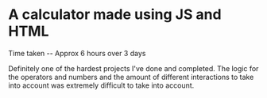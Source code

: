 <h1>A calculator made using JS and HTML</h1>
<p>Time taken -- Approx 6 hours over 3 days</p>
<p>Definitely one of the hardest projects I've done and completed. The logic for the operators and numbers and the amount of different interactions to take into account was extremely difficult to take into account.<p>
